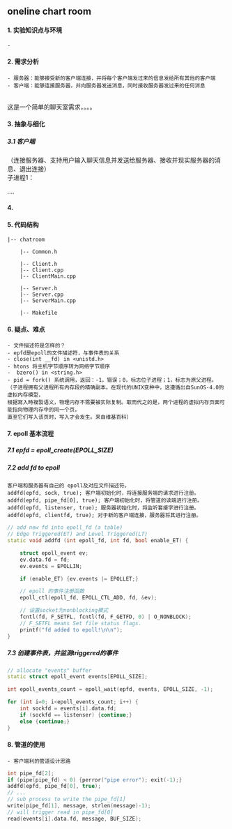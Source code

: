 oneline chart room
---

#### 1. 实验知识点与环境

    - 

#### 2. 需求分析
    - 服务器：能够接受新的客户端连接，并将每个客户端发过来的信息发给所有其他的客户端
    - 客户端：能够连接服务器，并向服务器发送消息，同时接收服务器发过来的任何消息
<br>这是一个简单的聊天室需求，。。。</br>

#### 3. 抽象与细化

##### 3.1 客户端
（连接服务器、支持用户输入聊天信息并发送给服务器、接收并现实服务器的消息、退出连接）
<br>子进程1：</br>

....

#### 4. 



#### 5. 代码结构

```
|-- chatroom

    |-- Common.h

    |-- Client.h
    |-- Client.cpp
    |-- ClientMain.cpp

    |-- Server.h
    |-- Server.cpp
    |-- ServerMain.cpp

    |-- Makefile
```

#### 6. 疑点、难点
    - 文件描述符是怎样的？
    - epfd是epoll的文件描述符，与事件表的关系
    - close(int __fd) in <unistd.h>
    - htons 将主机字节顺序转为网络字节顺序
    -  bzero() in <string.h>
    - pid = fork() 系统调用，返回：-1，错误；0，标志位子进程；1，标志为原父进程。
    （子进程拥有父进程所有内存段的精确副本。在现代的UNIX变种中，这遵循出自SunOS-4.0的虚拟内存模型，
    根据寫入時複製语义，物理内存不需要被实际复制。取而代之的是，两个进程的虚拟内存页面可能指向物理内存中的同一个页，
    直至它们写入该页时，写入才会发生。来自维基百科）

#### 7. epoll 基本流程

##### 7.1 epfd = epoll_create(EPOLL_SIZE)

##### 7.2 add fd to epoll 
    客户端和服务器有自己的 epoll及对应文件描述符。
    addfd(epfd, sock, true); 客户端初始化时，将连接服务端的请求进行注册。
    addfd(epfd, pipe_fd[0], true); 客户端初始化时，将管道的读端进行注册。
    addfd(epfd, listenser, true); 服务器初始化时，将监听套接字进行注册。
    addfd(epfd, clientfd, true); 对于新的客户端连接，服务器将其进行注册。
```c++
// add new fd into epoll_fd (a table)
// Edge Triggered(ET) and Level Triggered(LT)
static void addfd (int epoll_fd, int fd, bool enable_ET) {

    struct epoll_event ev;
    ev.data.fd = fd;
    ev.events = EPOLLIN;

    if (enable_ET) {ev.events |= EPOLLET;}

    // epoll 的事件注册函数
    epoll_ctl(epoll_fd, EPOLL_CTL_ADD, fd, &ev);

    // 设置socket为nonblocking模式
    fcntl(fd, F_SETFL, fcntl(fd, F_GETFD, 0) | O_NONBLOCK);
    // F_SETFL means Set file status flags. 
    printf("fd added to epoll!\n\n");
}
```

##### 7.3 创建事件表，并监测triggered的事件

```c++
// allocate "events" buffer
static struct epoll_event events[EPOLL_SIZE];

int epoll_events_count = epoll_wait(epfd, events, EPOLL_SIZE, -1);

for (int i=0; i<epoll_events_count; i++) {
    int sockfd = events[i].data.fd;
    if (sockfd == listenser) {continue;}
    else {continue;}
}

```


#### 8. 管道的使用
    - 客户端利的管道设计思路
```c++
int pipe_fd[2];
if (pipe(pipe_fd) < 0) {perror("pipe error"); exit(-1);}
addfd(epfd, pipe_fd[0], true);
// ...
// sub process to write the pipe_fd[1]
write(pipe_fd[1], message, strlen(message)-1); 
// will trigger read in pipe_fd[0]
read(events[i].data.fd, message, BUF_SIZE);
```